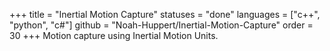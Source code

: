 +++
title = "Inertial Motion Capture"
statuses = "done"
languages = ["c++", "python", "c#"]
github = "Noah-Huppert/Inertial-Motion-Capture"
order = 30
+++
Motion capture using Inertial Motion Units.
